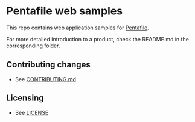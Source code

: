 # Pentafile web samples

This repo contains web application samples for [Pentafile](https://pentafile.com).

For more detailed introduction to a product, check the README.md in the
corresponding folder.

## Contributing changes

* See [CONTRIBUTING.md](CONTRIBUTING.md)

## Licensing

* See [LICENSE](LICENSE)
